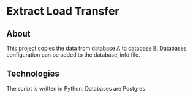 # Extract Load Transfer

## About
This project copies the data from database A to database B. 
Databases configuration can be added to the database_info file.

## Technologies
The script is written in Python.
Databases are Postgres


